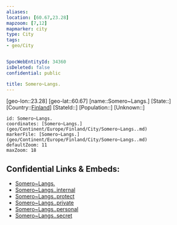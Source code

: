 ```yaml
---
aliases: 
location: [60.67,23.28]
mapzoom: [7,12] 
mapmarker: city 
type: City
tags:
- geo/City


SpocWebEntityId: 34360
isDeleted: false
confidential: public

title: Somero~Langs.
---
```

[geo-lon::23.28]
[geo-lat::60.67]
[name::Somero~Langs.]
[State::]
[Country::[Finland](geo/Continent/Europe/Finland.md)]
[StateId::]
[Population::]
[Unknown::]


```leaflet
id: Somero~Langs.
coordinates: [Somero~Langs.](geo/Continent/Europe/Finland/City/Somero~Langs..md)
markerFile: [Somero~Langs.](geo/Continent/Europe/Finland/City/Somero~Langs..md)
defaultZoom: 11 
maxZoom: 18
```


## Confidential Links & Embeds: 
- [Somero~Langs.](../../../../../../_public/geo/Continent/Europe/Finland/City/Somero~Langs..md) 
- [Somero~Langs..internal](../../../../../../_internal/geo/Continent/Europe/Finland/City/Somero~Langs..internal.md) 
- [Somero~Langs..protect](../../../../../../_protect/geo/Continent/Europe/Finland/City/Somero~Langs..protect.md) 
- [Somero~Langs..private](../../../../../../_private/geo/Continent/Europe/Finland/City/Somero~Langs..private.md) 
- [Somero~Langs..personal](../../../../../../_personal/geo/Continent/Europe/Finland/City/Somero~Langs..personal.md) 
- [Somero~Langs..secret](../../../../../../_secret/geo/Continent/Europe/Finland/City/Somero~Langs..secret.md) 
